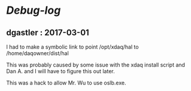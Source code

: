 # _Debug-log_
## dgastler : 2017-03-01
I had to make a symbolic link to point /opt/xdaq/hal to /home/daqowner/dist/hal

This was probably caused by some issue with the xdaq install script and Dan A. and I will have to figure this out later.

This was a hack to allow Mr. Wu to use oslb.exe.
